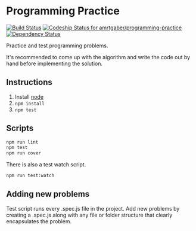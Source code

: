 # Programming Practice

[![Build Status](https://travis-ci.org/amrtgaber/programming-practice.svg?branch=master)](https://travis-ci.org/amrtgaber/programming-practice) [ ![Codeship Status for amrtgaber/programming-practice](https://app.codeship.com/projects/2d04db70-c14f-0133-84a7-7a084011ffad/status?branch=master)](https://app.codeship.com/projects/137470) [![Dependency Status](https://gemnasium.com/badges/github.com/amrtgaber/programming-practice.svg)](https://gemnasium.com/github.com/amrtgaber/programming-practice)


Practice and test programming problems.

It's recommended to come up with the algorithm and write the code out by hand before implementing the solution.

## Instructions

1. Install [node](https://nodejs.org)
2. `npm install`
3. `npm test`

## Scripts

```bash
npm run lint
npm test
npm run cover
```

There is also a test watch script.

```bash
npm run test:watch
```

## Adding new problems

Test script runs every .spec.js file in the project. Add new problems by creating a .spec.js along with any file or folder structure that clearly encapsulates the problem.
